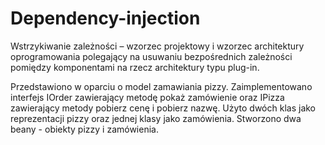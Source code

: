# Dependency-injection

Wstrzykiwanie zależności – wzorzec projektowy i wzorzec architektury oprogramowania polegający na usuwaniu bezpośrednich zależności pomiędzy komponentami na rzecz architektury typu plug-in.

Przedstawiono w oparciu o model zamawiania pizzy.
Zaimplementowano interfejs IOrder zawierający metodę pokaż zamówienie oraz IPizza zawierający metody pobierz cenę i pobierz nazwę.
Użyto dwóch klas jako reprezentacji pizzy oraz jednej klasy jako zamówienia.
Stworzono dwa beany - obiekty pizzy i zamówienia.



